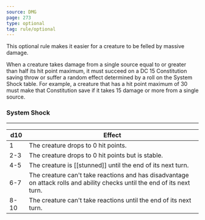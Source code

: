 ```yaml
---
source: DMG
page: 273
type: optional
tag: rule/optional
---
```


This optional rule makes it easier for a creature to be felled by massive damage.

When a creature takes damage from a single source equal to or greater than half its hit point maximum, it must succeed on a DC 15 Constitution saving throw or suffer a random effect determined by a roll on the System Shock table. For example, a creature that has a hit point maximum of 30 must make that Constitution save if it takes 15 damage or more from a single source.

### System Shock
---
|d10|Effect|
|---|--------------|
|1|The creature drops to 0 hit points.|
|2-3|The creature drops to 0 hit points but is stable.|
|4-5|The creature is [[stunned]] until the end of its next turn.|
|6-7|The creature can't take reactions and has disadvantage on attack rolls and ability checks until the end of its next turn.|
|8-10|The creature can't take reactions until the end of its next turn.|
